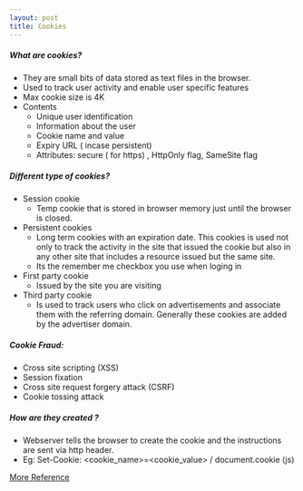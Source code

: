 ```yaml
---
layout: post
title: Cookies
---
```


##### What are cookies?
* They are small bits of data stored as text files in the browser.
* Used to track user activity and enable user specific features
* Max cookie size is 4K
* Contents
    * Unique user identification
    * Information about the user
    * Cookie name and value
    * Expiry URL ( incase persistent)
    * Attributes: secure ( for https) , HttpOnly flag, SameSite flag

##### Different type of cookies?
* Session cookie
    * Temp cookie that is stored in browser memory just until the browser is closed.
* Persistent cookies
    * Long term cookies with an expiration date. This cookies is used not only to track the activity in the site that issued the cookie but also in any other site that includes a resource issued but the same site.
    * Its the remember me checkbox you use when loging in
* First party cookie
    * Issued by the site you are visiting
* Third party cookie
    * Is used to track users who click on advertisements and associate them with the referring domain. Generally these cookies are added by the advertiser domain.

##### Cookie Fraud:
* Cross site scripting (XSS)
* Session fixation
* Cross site request forgery attack (CSRF)
* Cookie tossing attack

##### How are they created ?
* Webserver tells the browser to create the cookie and the instructions are sent via http header.
* Eg: Set-Cookie: <cookie_name>=<cookie_value> / document.cookie (js)

[More Reference](https://www.whoishostingthis.com/resources/cookies-guide/)
